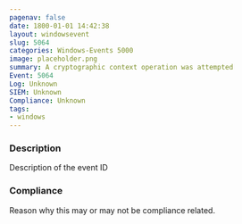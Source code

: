 ```yaml
---
pagenav: false
date: 1800-01-01 14:42:38
layout: windowsevent
slug: 5064
categories: Windows-Events 5000
image: placeholder.png
summary: A cryptographic context operation was attempted
Event: 5064
Log: Unknown
SIEM: Unknown
Compliance: Unknown
tags:
- windows
---
```


### Description

Description of the event ID

### Compliance

Reason why this may or may not be compliance related.
